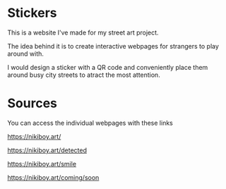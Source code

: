 # Stickers
This is a website I've made for my street art project. 

The idea behind it is to create interactive webpages for strangers to play around with.

I would design a sticker with a QR code and conveniently place them around busy city streets to atract the most attention.

# Sources

You can access the individual webpages with these links


https://nikiboy.art/

https://nikiboy.art/detected

https://nikiboy.art/smile

https://nikiboy.art/coming/soon


